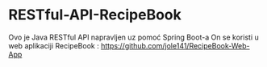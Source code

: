 # RESTful-API-RecipeBook

Ovo je Java RESTful API napravljen uz pomoć Spring Boot-a
On se koristi u web aplikaciji RecipeBook : https://github.com/jole141/RecipeBook-Web-App
